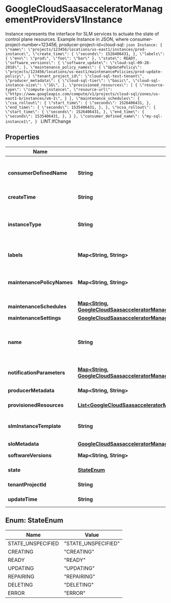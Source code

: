 

# GoogleCloudSaasacceleratorManagementProvidersV1Instance

Instance represents the interface for SLM services to actuate the state of control plane resources. Example Instance in JSON, where consumer-project-number=123456, producer-project-id=cloud-sql: ```json Instance: { \"name\": \"projects/123456/locations/us-east1/instances/prod-instance\", \"create_time\": { \"seconds\": 1526406431, }, \"labels\": { \"env\": \"prod\", \"foo\": \"bar\" }, \"state\": READY, \"software_versions\": { \"software_update\": \"cloud-sql-09-28-2018\", }, \"maintenance_policy_names\": { \"UpdatePolicy\": \"projects/123456/locations/us-east1/maintenancePolicies/prod-update-policy\", } \"tenant_project_id\": \"cloud-sql-test-tenant\", \"producer_metadata\": { \"cloud-sql-tier\": \"basic\", \"cloud-sql-instance-size\": \"1G\", }, \"provisioned_resources\": [ { \"resource-type\": \"compute-instance\", \"resource-url\": \"https://www.googleapis.com/compute/v1/projects/cloud-sql/zones/us-east1-b/instances/vm-1\", } ], \"maintenance_schedules\": { \"csa_rollout\": { \"start_time\": { \"seconds\": 1526406431, }, \"end_time\": { \"seconds\": 1535406431, }, }, \"ncsa_rollout\": { \"start_time\": { \"seconds\": 1526406431, }, \"end_time\": { \"seconds\": 1535406431, }, } }, \"consumer_defined_name\": \"my-sql-instance1\", } ``` LINT.IfChange

## Properties

| Name | Type | Description | Notes |
|------------ | ------------- | ------------- | -------------|
|**consumerDefinedName** | **String** | consumer_defined_name is the name of the instance set by the service consumers. Generally this is different from the &#x60;name&#x60; field which reperesents the system-assigned id of the instance which the service consumers do not recognize. This is a required field for tenants onboarding to Maintenance Window notifications (go/slm-rollout-maintenance-policies#prerequisites). |  [optional] |
|**createTime** | **String** | Output only. Timestamp when the resource was created. |  [optional] [readonly] |
|**instanceType** | **String** | Optional. The instance_type of this instance of format: projects/{project_number}/locations/{location_id}/instanceTypes/{instance_type_id}. Instance Type represents a high-level tier or SKU of the service that this instance belong to. When enabled(eg: Maintenance Rollout), Rollout uses &#39;instance_type&#39; along with &#39;software_versions&#39; to determine whether instance needs an update or not. |  [optional] |
|**labels** | **Map&lt;String, String&gt;** | Optional. Resource labels to represent user provided metadata. Each label is a key-value pair, where both the key and the value are arbitrary strings provided by the user. |  [optional] |
|**maintenancePolicyNames** | **Map&lt;String, String&gt;** | Optional. The MaintenancePolicies that have been attached to the instance. The key must be of the type name of the oneof policy name defined in MaintenancePolicy, and the referenced policy must define the same policy type. For details, please refer to go/mr-user-guide. Should not be set if maintenance_settings.maintenance_policies is set. |  [optional] |
|**maintenanceSchedules** | [**Map&lt;String, GoogleCloudSaasacceleratorManagementProvidersV1MaintenanceSchedule&gt;**](GoogleCloudSaasacceleratorManagementProvidersV1MaintenanceSchedule.md) | The MaintenanceSchedule contains the scheduling information of published maintenance schedule with same key as software_versions. |  [optional] |
|**maintenanceSettings** | [**GoogleCloudSaasacceleratorManagementProvidersV1MaintenanceSettings**](GoogleCloudSaasacceleratorManagementProvidersV1MaintenanceSettings.md) |  |  [optional] |
|**name** | **String** | Unique name of the resource. It uses the form: &#x60;projects/{project_number}/locations/{location_id}/instances/{instance_id}&#x60; Note: This name is passed, stored and logged across the rollout system. So use of consumer project_id or any other consumer PII in the name is strongly discouraged for wipeout (go/wipeout) compliance. See go/elysium/project_ids#storage-guidance for more details. |  [optional] |
|**notificationParameters** | [**Map&lt;String, GoogleCloudSaasacceleratorManagementProvidersV1NotificationParameter&gt;**](GoogleCloudSaasacceleratorManagementProvidersV1NotificationParameter.md) | Optional. notification_parameter are information that service producers may like to include that is not relevant to Rollout. This parameter will only be passed to Gamma and Cloud Logging for notification/logging purpose. |  [optional] |
|**producerMetadata** | **Map&lt;String, String&gt;** | Output only. Custom string attributes used primarily to expose producer-specific information in monitoring dashboards. See go/get-instance-metadata. |  [optional] [readonly] |
|**provisionedResources** | [**List&lt;GoogleCloudSaasacceleratorManagementProvidersV1ProvisionedResource&gt;**](GoogleCloudSaasacceleratorManagementProvidersV1ProvisionedResource.md) | Output only. The list of data plane resources provisioned for this instance, e.g. compute VMs. See go/get-instance-metadata. |  [optional] [readonly] |
|**slmInstanceTemplate** | **String** | Link to the SLM instance template. Only populated when updating SLM instances via SSA&#39;s Actuation service adaptor. Service producers with custom control plane (e.g. Cloud SQL) doesn&#39;t need to populate this field. Instead they should use software_versions. |  [optional] |
|**sloMetadata** | [**GoogleCloudSaasacceleratorManagementProvidersV1SloMetadata**](GoogleCloudSaasacceleratorManagementProvidersV1SloMetadata.md) |  |  [optional] |
|**softwareVersions** | **Map&lt;String, String&gt;** | Software versions that are used to deploy this instance. This can be mutated by rollout services. |  [optional] |
|**state** | [**StateEnum**](#StateEnum) | Output only. Current lifecycle state of the resource (e.g. if it&#39;s being created or ready to use). |  [optional] [readonly] |
|**tenantProjectId** | **String** | Output only. ID of the associated GCP tenant project. See go/get-instance-metadata. |  [optional] [readonly] |
|**updateTime** | **String** | Output only. Timestamp when the resource was last modified. |  [optional] [readonly] |



## Enum: StateEnum

| Name | Value |
|---- | -----|
| STATE_UNSPECIFIED | &quot;STATE_UNSPECIFIED&quot; |
| CREATING | &quot;CREATING&quot; |
| READY | &quot;READY&quot; |
| UPDATING | &quot;UPDATING&quot; |
| REPAIRING | &quot;REPAIRING&quot; |
| DELETING | &quot;DELETING&quot; |
| ERROR | &quot;ERROR&quot; |



